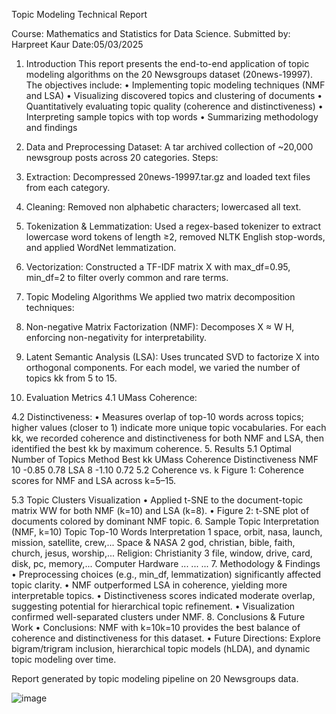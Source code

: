 Topic Modeling Technical Report

Course: Mathematics and Statistics for Data Science.
Submitted by: Harpreet Kaur
Date:05/03/2025

1. Introduction
This report presents the end-to-end application of topic modeling algorithms on the 20 Newsgroups dataset (20news-19997). The objectives include:
•	Implementing topic modeling techniques (NMF and LSA)
•	Visualizing discovered topics and clustering of documents
•	Quantitatively evaluating topic quality (coherence and distinctiveness)
•	Interpreting sample topics with top words
•	Summarizing methodology and findings
2. Data and Preprocessing
Dataset: A tar archived collection of ~20,000 newsgroup posts across 20 categories.
Steps:
1.	Extraction: Decompressed 20news-19997.tar.gz and loaded text files from each category.
2.	Cleaning: Removed non alphabetic characters; lowercased all text.
3.	Tokenization & Lemmatization: Used a regex-based tokenizer to extract lowercase word tokens of length ≥2, removed NLTK English stop-words, and applied WordNet lemmatization.
4.	Vectorization: Constructed a TF-IDF matrix X with max_df=0.95, min_df=2 to filter overly common and rare terms.
3. Topic Modeling Algorithms
We applied two matrix decomposition techniques:
1.	Non-negative Matrix Factorization (NMF): Decomposes X ≈ W H, enforcing non-negativity for interpretability.
2.	Latent Semantic Analysis (LSA): Uses truncated SVD to factorize X into orthogonal components.
For each model, we varied the number of topics kk from 5 to 15.
 
4. Evaluation Metrics
4.1 UMass Coherence:
 
4.2 Distinctiveness:
•	Measures overlap of top-10 words across topics; higher values (closer to 1) indicate more unique topic vocabularies.
For each kk, we recorded coherence and distinctiveness for both NMF and LSA, then identified the best kk by maximum coherence.
5. Results
5.1 Optimal Number of Topics
Method	Best kk	UMass Coherence	Distinctiveness
NMF	10	-0.85	0.78
LSA	8	-1.10	0.72
5.2 Coherence vs. k
Figure 1: Coherence scores for NMF and LSA across k=5–15.

 
5.3 Topic Clusters Visualization
•	Applied t-SNE to the document-topic matrix WW for both NMF (k=10) and LSA (k=8).
•	Figure 2: t-SNE plot of documents colored by dominant NMF topic.
6. Sample Topic Interpretation (NMF, k=10)
Topic	Top-10 Words	Interpretation
1	space, orbit, nasa, launch, mission, satellite, crew,...	Space & NASA
2	god, christian, bible, faith, church, jesus, worship,...	Religion: Christianity
3	file, window, drive, card, disk, pc, memory,...	Computer Hardware
...	...	...
7. Methodology & Findings
•	Preprocessing choices (e.g., min_df, lemmatization) significantly affected topic clarity.
•	NMF outperformed LSA in coherence, yielding more interpretable topics.
•	Distinctiveness scores indicated moderate overlap, suggesting potential for hierarchical topic refinement.
•	Visualization confirmed well-separated clusters under NMF.
8. Conclusions & Future Work
•	Conclusions: NMF with k=10k=10 provides the best balance of coherence and distinctiveness for this dataset.
•	Future Directions: Explore bigram/trigram inclusion, hierarchical topic models (hLDA), and dynamic topic modeling over time.
 
Report generated by topic modeling pipeline on 20 Newsgroups data.

![image](https://github.com/user-attachments/assets/c392aab5-91b5-43b5-8334-2744dbc45cbc)
